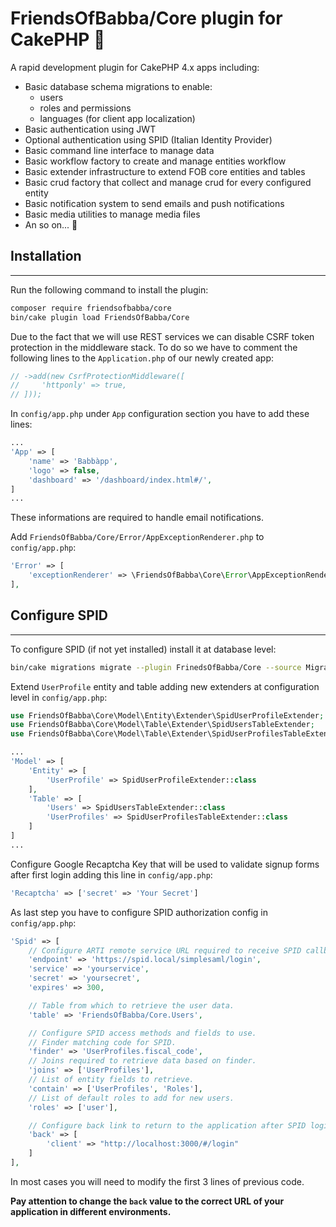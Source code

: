 # FriendsOfBabba/Core plugin for CakePHP 🥧

A rapid development plugin for CakePHP 4.x apps including:

- Basic database schema migrations to enable:
  - users
  - roles and permissions
  - languages (for client app localization)
- Basic authentication using JWT
- Optional authentication using SPID (Italian Identity Provider)
- Basic command line interface to manage data
- Basic workflow factory to create and manage entities workflow
- Basic extender infrastructure to extend FOB core entities and tables
- Basic crud factory that collect and manage crud for every configured entity
- Basic notification system to send emails and push notifications
- Basic media utilities to manage media files
- An so on... 🎁

## Installation

---

Run the following command to install the plugin:

```sh
composer require friendsofbabba/core
bin/cake plugin load FriendsOfBabba/Core
```

Due to the fact that we will use REST services we can disable CSRF token protection
in the middleware stack. To do so we have to comment the following lines to the `Application.php`
of our newly created app:

```php
// ->add(new CsrfProtectionMiddleware([
//     'httponly' => true,
// ]));
```

In `config/app.php` under `App` configuration section you have to add these lines:

```php
...
'App' => [
	'name' => 'Babbàpp',
	'logo' => false,
	'dashboard' => '/dashboard/index.html#/',
]
...
```

These informations are required to handle email notifications.

Add `FriendsOfBabba/Core/Error/AppExceptionRenderer.php` to `config/app.php`:

```php
'Error' => [
	'exceptionRenderer' => \FriendsOfBabba\Core\Error\AppExceptionRenderer::class,
],
```

## Configure SPID

---

To configure SPID (if not yet installed) install it at database level:

```sh
bin/cake migrations migrate --plugin FrinedsOfBabba/Core --source Migrations/Spid
```

Extend `UserProfile` entity and table adding new extenders at configuration level in `config/app.php`:

```php
use FriendsOfBabba\Core\Model\Entity\Extender\SpidUserProfileExtender;
use FriendsOfBabba\Core\Model\Table\Extender\SpidUsersTableExtender;
use FriendsOfBabba\Core\Model\Table\Extender\SpidUserProfilesTableExtender;

...
'Model' => [
	'Entity' => [
		'UserProfile' => SpidUserProfileExtender::class
	],
	'Table' => [
		'Users' => SpidUsersTableExtender::class
		'UserProfiles' => SpidUserProfilesTableExtender::class
	]
]
...
```

Configure Google Recaptcha Key that will be used to validate signup forms
after first login adding this line in `config/app.php`:

```php
'Recaptcha' => ['secret' => 'Your Secret']
```

As last step you have to configure SPID authorization config in `config/app.php`:

```php
'Spid' => [
	// Configure ARTI remote service URL required to receive SPID callbacks.
	'endpoint' => 'https://spid.local/simplesaml/login',
	'service' => 'yourservice',
	'secret' => 'yoursecret',
	'expires' => 300,

	// Table from which to retrieve the user data.
	'table' => 'FriendsOfBabba/Core.Users',

	// Configure SPID access methods and fields to use.
	// Finder matching code for SPID.
	'finder' => 'UserProfiles.fiscal_code',
	// Joins required to retrieve data based on finder.
	'joins' => ['UserProfiles'],
	// List of entity fields to retrieve.
	'contain' => ['UserProfiles', 'Roles'],
	// List of default roles to add for new users.
	'roles' => ['user'],

	// Configure back link to return to the application after SPID login.
	'back' => [
		'client' => "http://localhost:3000/#/login"
	]
],
```

In most cases you will need to modify the first 3 lines of previous code.

**Pay attention to change the `back` value to the correct URL of your application
in different environments.**
